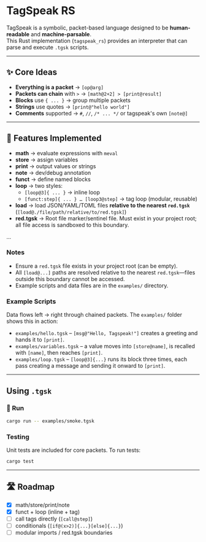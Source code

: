 # TagSpeak RS

TagSpeak is a symbolic, packet-based language designed to be **human-readable** and **machine-parsable**.  
This Rust implementation (`tagspeak_rs`) provides an interpreter that can parse and execute `.tgsk` scripts.

---

## ✨ Core Ideas
- **Everything is a packet** → `[op@arg]`
- **Packets can chain** with `>` → `[math@2+2] > [print@result]`
- **Blocks** use `{ ... }` → group multiple packets
- **Strings** use quotes → `[print@"hello world"]`
- **Comments** supported → `#`, `//`, `/* ... */` or tagspeak's own `[note@]`

---

## 🔧 Features Implemented
- **math** → evaluate expressions with `meval`
- **store** → assign variables
- **print** → output values or strings
- **note** → dev/debug annotation
- **funct** → define named blocks
- **loop** → two styles:
  - `[loop@3]{ ... }` → inline loop
  - `[funct:step]{ ... } … [loop3@step]` → tag loop (modular, reusable)
- **load** → load JSON/YAML/TOML files **relative to the nearest `red.tgsk`**  
  (`[load@./file/path/relative/to/red.tgsk]`)
- **red.tgsk** → Root file marker/sentinel file. Must exist in your project root; all file access is sandboxed to this boundary.

...

### Notes

- Ensure a `red.tgsk` file exists in your project root (can be empty).
- All `[load@...]` paths are resolved relative to the nearest `red.tgsk`—files outside this boundary cannot be accessed.
- Example scripts and data files are in the `examples/` directory.

### Example Scripts

Data flows left → right through chained packets. The `examples/` folder shows this in action:

- `examples/hello.tgsk` – `[msg@"Hello, Tagspeak!"]` creates a greeting and hands it to `[print]`.
- `examples/variables.tgsk` – a value moves into `[store@name]`, is recalled with `[name]`, then reaches `[print]`.
- `examples/loop.tgsk` – `[loop@3]{...}` runs its block three times, each pass creating a message and sending it onward to `[print]`.

---

## Using `.tgsk`

### 🚀 Run

```bash
cargo run -- examples/smoke.tgsk
```

### Testing

Unit tests are included for core packets.
To run tests:
```bash
cargo test
```
---

## 🛣 Roadmap
- [x] math/store/print/note
- [x] funct + loop (inline + tag)
- [ ] call tags directly (`[call@step]`)
- [ ] conditionals (`[if@(x>2)]{...}[else]{...}`)
- [ ] modular imports / red.tgsk boundaries
